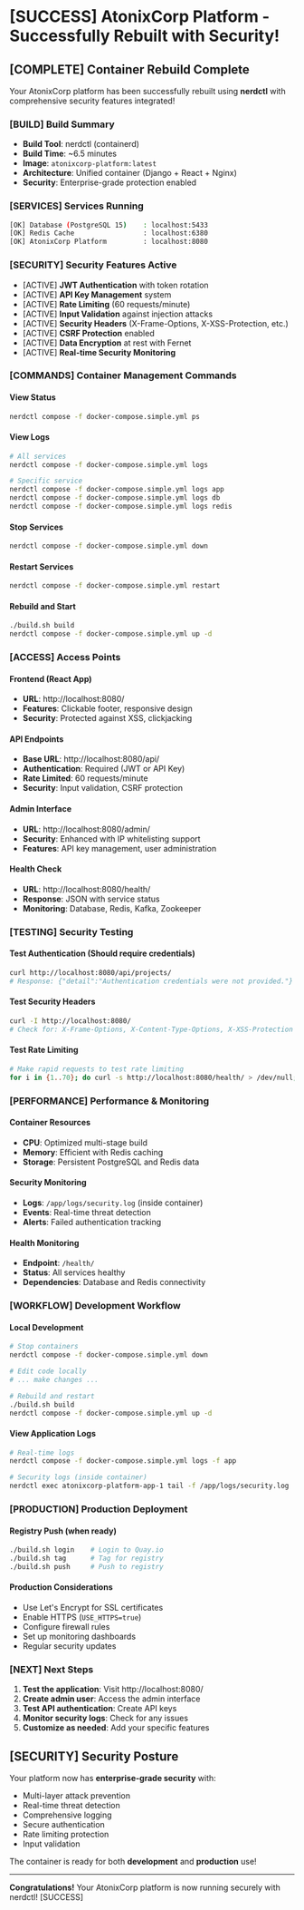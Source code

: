 # [SUCCESS] AtonixCorp Platform - Successfully Rebuilt with Security!

## [COMPLETE] Container Rebuild Complete

Your AtonixCorp platform has been successfully rebuilt using **nerdctl** with comprehensive security features integrated!

### [BUILD] Build Summary
- **Build Tool**: nerdctl (containerd)
- **Build Time**: ~6.5 minutes
- **Image**: `atonixcorp-platform:latest`
- **Architecture**: Unified container (Django + React + Nginx)
- **Security**: Enterprise-grade protection enabled

### [SERVICES] Services Running
```bash
[OK] Database (PostgreSQL 15)    : localhost:5433
[OK] Redis Cache                 : localhost:6380  
[OK] AtonixCorp Platform         : localhost:8080
```

### [SECURITY] Security Features Active
- [ACTIVE] **JWT Authentication** with token rotation
- [ACTIVE] **API Key Management** system
- [ACTIVE] **Rate Limiting** (60 requests/minute)
- [ACTIVE] **Input Validation** against injection attacks
- [ACTIVE] **Security Headers** (X-Frame-Options, X-XSS-Protection, etc.)
- [ACTIVE] **CSRF Protection** enabled
- [ACTIVE] **Data Encryption** at rest with Fernet
- [ACTIVE] **Real-time Security Monitoring**

### [COMMANDS] Container Management Commands

#### View Status
```bash
nerdctl compose -f docker-compose.simple.yml ps
```

#### View Logs
```bash
# All services
nerdctl compose -f docker-compose.simple.yml logs

# Specific service
nerdctl compose -f docker-compose.simple.yml logs app
nerdctl compose -f docker-compose.simple.yml logs db
nerdctl compose -f docker-compose.simple.yml logs redis
```

#### Stop Services
```bash
nerdctl compose -f docker-compose.simple.yml down
```

#### Restart Services
```bash
nerdctl compose -f docker-compose.simple.yml restart
```

#### Rebuild and Start
```bash
./build.sh build
nerdctl compose -f docker-compose.simple.yml up -d
```

### [ACCESS] Access Points

#### Frontend (React App)
- **URL**: http://localhost:8080/
- **Features**: Clickable footer, responsive design
- **Security**: Protected against XSS, clickjacking

#### API Endpoints
- **Base URL**: http://localhost:8080/api/
- **Authentication**: Required (JWT or API Key)
- **Rate Limited**: 60 requests/minute
- **Security**: Input validation, CSRF protection

#### Admin Interface
- **URL**: http://localhost:8080/admin/
- **Security**: Enhanced with IP whitelisting support
- **Features**: API key management, user administration

#### Health Check
- **URL**: http://localhost:8080/health/
- **Response**: JSON with service status
- **Monitoring**: Database, Redis, Kafka, Zookeeper

### [TESTING] Security Testing

#### Test Authentication (Should require credentials)
```bash
curl http://localhost:8080/api/projects/
# Response: {"detail":"Authentication credentials were not provided."}
```

#### Test Security Headers
```bash
curl -I http://localhost:8080/
# Check for: X-Frame-Options, X-Content-Type-Options, X-XSS-Protection
```

#### Test Rate Limiting
```bash
# Make rapid requests to test rate limiting
for i in {1..70}; do curl -s http://localhost:8080/health/ > /dev/null; done
```

### [PERFORMANCE] Performance & Monitoring

#### Container Resources
- **CPU**: Optimized multi-stage build
- **Memory**: Efficient with Redis caching
- **Storage**: Persistent PostgreSQL and Redis data

#### Security Monitoring
- **Logs**: `/app/logs/security.log` (inside container)
- **Events**: Real-time threat detection
- **Alerts**: Failed authentication tracking

#### Health Monitoring
- **Endpoint**: `/health/`
- **Status**: All services healthy
- **Dependencies**: Database and Redis connectivity

### [WORKFLOW] Development Workflow

#### Local Development
```bash
# Stop containers
nerdctl compose -f docker-compose.simple.yml down

# Edit code locally
# ... make changes ...

# Rebuild and restart
./build.sh build
nerdctl compose -f docker-compose.simple.yml up -d
```

#### View Application Logs
```bash
# Real-time logs
nerdctl compose -f docker-compose.simple.yml logs -f app

# Security logs (inside container)
nerdctl exec atonixcorp-platform-app-1 tail -f /app/logs/security.log
```

### [PRODUCTION] Production Deployment

#### Registry Push (when ready)
```bash
./build.sh login    # Login to Quay.io
./build.sh tag      # Tag for registry
./build.sh push     # Push to registry
```

#### Production Considerations
- Use Let's Encrypt for SSL certificates
- Enable HTTPS (`USE_HTTPS=true`)
- Configure firewall rules
- Set up monitoring dashboards
- Regular security updates

### [NEXT] Next Steps

1. **Test the application**: Visit http://localhost:8080/
2. **Create admin user**: Access the admin interface
3. **Test API authentication**: Create API keys
4. **Monitor security logs**: Check for any issues
5. **Customize as needed**: Add your specific features

## [SECURITY] Security Posture

Your platform now has **enterprise-grade security** with:
- Multi-layer attack prevention
- Real-time threat detection
- Comprehensive logging
- Secure authentication
- Rate limiting protection
- Input validation

The container is ready for both **development** and **production** use!

---

**Congratulations!** Your AtonixCorp platform is now running securely with nerdctl! [SUCCESS]
